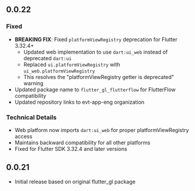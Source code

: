 ## 0.0.22

### Fixed
- **BREAKING FIX**: Fixed `platformViewRegistry` deprecation for Flutter 3.32.4+
  - Updated web implementation to use `dart:ui_web` instead of deprecated `dart:ui` 
  - Replaced `ui.platformViewRegistry` with `ui_web.platformViewRegistry`
  - This resolves the "platformViewRegistry getter is deprecated" warning
- Updated package name to `flutter_gl_flutterflow` for FlutterFlow compatibility
- Updated repository links to evt-app-eng organization

### Technical Details
- Web platform now imports `dart:ui_web` for proper platformViewRegistry access
- Maintains backward compatibility for all other platforms
- Fixed for Flutter SDK 3.32.4 and later versions

## 0.0.21

* Initial release based on original flutter_gl package
